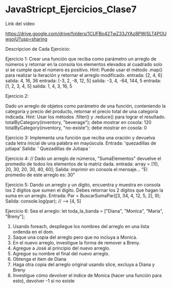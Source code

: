# JavaStricpt_Ejercicios_Clase7
Link del video

https://drive.google.com/drive/folders/1CUFBo42TwZ33JYAz8PWjSLT4POUwsojU?usp=sharing

Descripcion de Cada Ejercicio:

Ejercicio 1:
Crear una función que reciba como parámetro un arreglo de números y retornar en
la consola los elementos elevados al cuadrado solo si se cumple que el número es
positivo.
Hint: Puede usar el método .map() para realizar la iteración y retornar el arreglo
modificado.
entrada: [2, 4, 6]
salida: 4, 16, 36
entrada: [-3, 2, -8, 12, 5]
salida: -3, 4, -64, 144, 5
entrada: [1, 2, 3, 4, 5]
salida: 1, 4, 3, 16, 5

Ejercicio 2:

Dado un arreglo de objetos como parámetro de una función, conteniendo la
categoría y precio del producto, retornar el precio total de una categoría indicada.
Hint: Usar los métodos .filter() y .reduce() para lograr el resultado.
totalByCategory(inventory, "beverage");
debe mostrar en cosola: 120
totalByCategory(inventory, "no-existe");
debe mostrar en cosola: 0

Ejercicio 3:
Implementa una función que reciba una oración y devuelva cada letra inicial de una
palabra en mayúscula.
Entrada: 'quezadillas de jutiapa'
Salida: ' Quezadillas de Jutiapa '

Ejercicio 4:
// Dado un arreglo de números, "SumaElementos" devuelve el promedio de todos
los elementos de la matriz dada.
entrada:
array = [10, 20, 30, 20, 30, 40, 60];
Salida:
imprimir en consola el mensaje... "El promedio de este arreglo es: 30"

Ejercicio 5:
Dando un arreglo y un digito, encuentra y muestra en consola los 2 digitos que
sumen el digito.
Debes retornar los 2 dígitos que hagan la suma en un arreglo.
Entrada:
Par = BuscarSumaPar([3, 34, 4, 12, 5, 2], 9);
Salida:
console.log(par); // --> [4, 5]

Ejercicio 6:
Sea el arreglo:
let toda_la_banda = ["Diana", "Monica", "Maria", "Breny"];

1. Usando foreach, despliegue los nombres del arreglo en una lista ordenda en el dom.
2. Saque una copia del arreglo pero que no incluya a Monica.
3. En el nuevo arreglo, investigue la forma de remover a Breny.
4. Agregue a José al principio del nuevo arreglo.
5. Agregue su nombre el final del nuevo arreglo.
6. Obtenga el ítem de Diana
7. Haga otra copia del arreglo original usando slice, excluya a Diana y Breny
8. Investigue cómo devolver el índice de Monica (hacer una función para esto), devolver -1 si
   no existe

